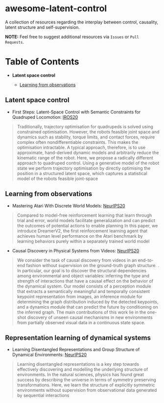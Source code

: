 # awesome-latent-control
A collection of resources regarding the interplay between control, causality, latent structure and self-supervision.

**NOTE:** Feel free to suggest additional resources via `Issues` or `Pull Requests`.

# Table of Contents

* **Latent space control**

	* [Learning from observations](#world-models)


## Latent space control

*  First Steps: Latent-Space Control with Semantic Constraints for Quadruped Locomotion: [IROS20](https://arxiv.org/pdf/2007.01520.pdf)
> Traditionally, trajectory optimisation for quadrupeds is solved using constrained optimisation. However, the robots feasible joint space and dynamics such as stability, torque limits, and contact forces, require complex often nondifferentiable constraints. This makes the optimisation intractable. A typical approach, therefore, is to use approximate, hand-derived dynamic models and arbitrarily reduce the kinematic range of the robot. Here, we propose a radically different approach to quadruped control. Using a generative model of the robot state we perform trajectory optimisation by directly optimising the position in a structured latent space, which captures a statistical model of the robots feasible joint-space

## Learning from observations

* Mastering Atari With Discrete World Models: [NeurIPS20](https://arxiv.org/pdf/2010.02193.pdf)

> Compared to model-free reinforcement learning that learn through trial and error, world models  facilitate generalization and can predict the outcomes of potential actions to enable planning In this paper, we introduce DreamerV2, the first reinforcement learning agent that achieves human level performance on the Atari benchmark by learning behaviors purely within a separately trained world model

* Causal Discovery in Physical Systems from Videos: [NeurIPS20](https://arxiv.org/pdf/2010.02193.pdf)

> We consider the task of causal discovery from videos in an end-to-end fashion without supervision on the ground-truth graph structure. . In particular, our goal is to discover the structural dependencies among environmental and object variables: inferring the type and strength of interactions that have a causal effect on the behavior of the dynamical system. Our model consists of a perception module that extracts a semantically meaningful and temporally consistent keypoint representation from images, an inference module for determining the graph distribution induced by the detected keypoints, and a dynamics module that can predict the future by conditioning on the inferred graph. The main contributions of this work lie in the one-shot discovery of unseen causal mechanisms in new environments from partially observed visual data in a continuous state space.

## Representation learning of dynamical systems

* Learning Disentangled Representations and Group Structure of Dynamical Environments: [NeurIPS20](https://papers.nips.cc/paper/2020/file/e449b9317dad920c0dd5ad0a2a2d5e49-Paper.pdf)

> Learning disentangled representations is a key step towards effectively discovering and modelling the underlying structure of environments. In the natural sciences, physics has found great success by describing the universe in terms of symmetry preserving transformations. Here, we learn the structure of explicitly symmetric environments without supervision from observational data generated by sequential interactions



